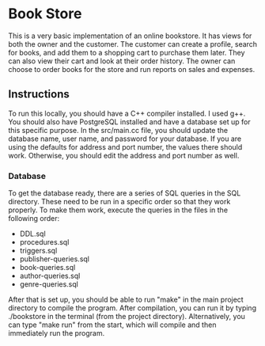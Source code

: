 # Book Store

This is a very basic implementation of an online bookstore. It has views for both the owner and the
customer. The customer can create a profile, search for books, and add them to a shopping cart to
purchase them later. They can also view their cart and look at their order history. The owner can
choose to order books for the store and run reports on sales and expenses.

## Instructions

To run this locally, you should have a C++ compiler installed. I used g++. You should also have
PostgreSQL installed and have a database set up for this specific purpose. In the src/main.cc file,
you should update the database name, user name, and password for your database. If you are using the
defaults for address and port number, the values there should work. Otherwise, you should edit the
address and port number as well.

### Database

To get the database ready, there are a series of SQL queries in the SQL directory. These need to be
run in a specific order so that they work properly. To make them work, execute the queries in the
files in the following order:

* DDL.sql
* procedures.sql
* triggers.sql
* publisher-queries.sql
* book-queries.sql
* author-queries.sql
* genre-queries.sql

After that is set up, you should be able to run "make" in the main project directory to compile the
program. After compilation, you can run it by typing ./bookstore in the terminal (from the project
directory). Alternatively, you can type "make run" from the start, which will compile and then
immediately run the program.

